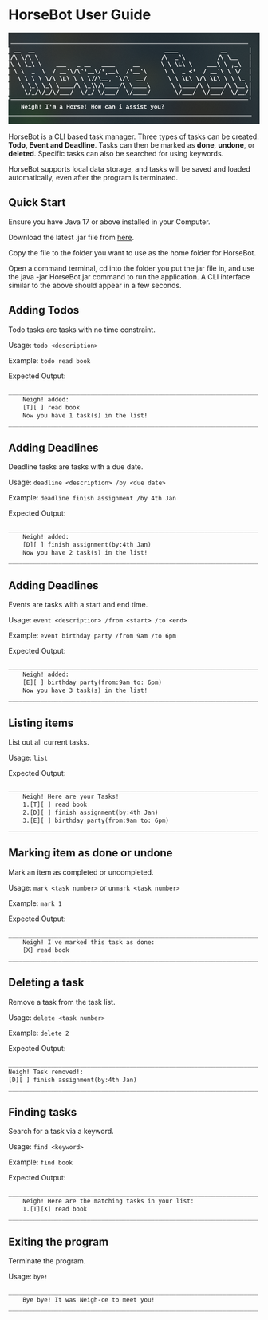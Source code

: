 # HorseBot User Guide

![img.png](img.png)

HorseBot is a CLI based task manager. Three types of tasks can be created: **Todo, Event and Deadline**. Tasks can then
be marked as **done**, **undone**, or **deleted**. Specific tasks can also be searched for using keywords.

HorseBot supports local data storage, and tasks will be saved and loaded automatically, even after the program is terminated.

## Quick Start
Ensure you have Java 17 or above installed in your Computer.

Download the latest .jar file from [here](https://github.com/tam308/ip/releases/latest).

Copy the file to the folder you want to use as the home folder for HorseBot.

Open a command terminal, cd into the folder you put the jar file in, and use the java -jar HorseBot.jar command to run the application.
A CLI interface similar to the above should appear in a few seconds. 

## Adding Todos

Todo tasks are tasks with no time constraint.

Usage: `todo <description>`

Example: `todo read book`

Expected Output:

```
______________________________________________________________________
    Neigh! added:
    [T][ ] read book
    Now you have 1 task(s) in the list!
______________________________________________________________________
```

## Adding Deadlines

Deadline tasks are tasks with a due date.

Usage: `deadline <description> /by <due date>`

Example: `deadline finish assignment /by 4th Jan`

Expected Output:

```
______________________________________________________________________
    Neigh! added:
    [D][ ] finish assignment(by:4th Jan)
    Now you have 2 task(s) in the list!
______________________________________________________________________
```

## Adding Deadlines

Events are tasks with a start and end time.

Usage: `event <description> /from <start> /to <end>`

Example: `event birthday party /from 9am /to 6pm`

Expected Output:

```
______________________________________________________________________
    Neigh! added:
    [E][ ] birthday party(from:9am to: 6pm)
    Now you have 3 task(s) in the list!
______________________________________________________________________
```

## Listing items

List out all current tasks.

Usage: `list`

Expected Output:

```
______________________________________________________________________
    Neigh! Here are your Tasks!
    1.[T][ ] read book
    2.[D][ ] finish assignment(by:4th Jan)
    3.[E][ ] birthday party(from:9am to: 6pm)
______________________________________________________________________
```

## Marking item as done or undone

Mark an item as completed or uncompleted.

Usage: `mark <task number>` or `unmark <task number>`

Example: `mark 1`

Expected Output:

```
______________________________________________________________________
    Neigh! I've marked this task as done:
    [X] read book
______________________________________________________________________
```

## Deleting a task

Remove a task from the task list.

Usage: `delete <task number>`

Example: `delete 2`

Expected Output:

```
______________________________________________________________________
Neigh! Task removed!:
[D][ ] finish assignment(by:4th Jan)
______________________________________________________________________
```

## Finding tasks

Search for a task via a keyword.

Usage: `find <keyword>`

Example: `find book`

Expected Output:

```
______________________________________________________________________
    Neigh! Here are the matching tasks in your list:
    1.[T][X] read book
______________________________________________________________________
```

## Exiting the program

Terminate the program.

Usage: `bye!`

```
______________________________________________________________________
    Bye bye! It was Neigh-ce to meet you!
______________________________________________________________________
```

